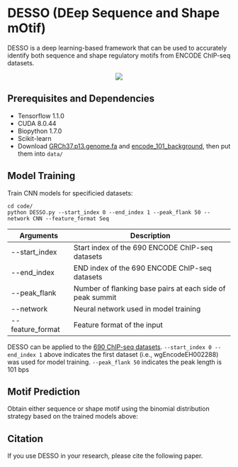 # DESSO (DEep Sequence and Shape mOtif)
DESSO is a deep learning-based framework that can be used to accurately identify both sequence and shape regulatory motifs from ENCODE ChIP-seq datasets.

<p align="center"> 
<img src="https://github.com/viyjy/DESSO/blob/master/Figure.PNG">
</p>

## Prerequisites and Dependencies
* Tensorflow 1.1.0
* CUDA 8.0.44
* Biopython 1.7.0
* Scikit-learn
* Download [GRCh37.p13.genome.fa](http://bmbl.sdstate.edu/downloadFiles/GRCh37.p13.genome.fa) and [encode_101_background](http://bmbl.sdstate.edu/downloadFiles/encode_101_background.7z), then put them into ```data/```

## Model Training
Train CNN models for specificied datasets: 
```
cd code/
python DESSO.py --start_index 0 --end_index 1 --peak_flank 50 --network CNN --feature_format Seq
```
Arguments | Description
--------------|---------------------------------------------------------
--start_index | Start index of the 690 ENCODE ChIP-seq datasets
--end_index | END index of the 690 ENCODE ChIP-seq datasets
--peak_flank | Number of flanking base pairs at each side of peak summit
--network | Neural network used in model training
--feature_format | Feature format of the input

DESSO can be applied to the [690 ChIP-seq datasets](https://genome.ucsc.edu/ENCODE/downloads.html). 
```--start_index 0 --end_index 1``` above indicates the first dataset (i.e., wgEncodeEH002288) was used for model training.
```--peak_flank 50``` indicates the peak length is 101 bps

## Motif Prediction
Obtain either sequence or shape motif using the binomial distribution strategy based on the trained models above:

## Citation
If you use DESSO in your research, please cite the following paper.
